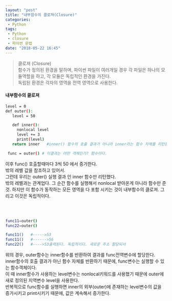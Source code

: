 ```yaml
---
layout: "post"
title: "내부함수의 클로져(Closure)"
categories:
 - Python
tags:
 - Python  
 - closure  
 - 파이썬 문법
date: "2018-05-22 16:45"
---
```


>클로져 (Closure)  
함수가 정의된 환경을 말하며, 파이썬 파일이 여러개일 경우 각 파일은 하나의 모듈역할을 하고, 각 모듈은 독립적인 환경을 가진다.  
독립된 환경은 각자의 영역을 전역 영역으로 사용한다.



#### 내부함수의 클로져

```bash
level = 0
def outer():
   level = 50

   def inner():
     nonlocal level
     level += 3
     print(level)
   return inner   #inner() 함수의 호출 결과가 아니라 inner라는 함수 자체를 리턴함.

 func = outer() # 이결과는 어떤 객체인가? 함수이다.
```
이후 func() 호출할때마다 3씩 50 에서 증가한다.  
밖의 레벨 값을 참조하고 있어서.  
그런데 우리는 outer() 실행 결과 인 inner 함수만 리턴했다.  
밖의 레벨과는 관계업다. 그 순간 함수를 실행해서 nonlocal
받아온게 아니라 함수만 준것.
하지만 이 함수가 동작하는 모든 영역을 다 포함 시키는 것이 내부함수의 클로져.
그리고 이것은 독립적이다.

<br><br>

```bash
func11=outer()
func22=outer()

func11()   #----->53
func11()   #------>56
func22()   #---->53출력된다. 독립적이다. 새로운 주소 할당되서
```

위의 경우, outer함수는 inner함수를 반환하여 결과를 func전역변수에 할당한다.  
inner함수의 호출 결과가 아닌 함수 자체를 반환하기 때문에, func변수는 실행할 수 있는 함수객체이다.  
이 때 inner함수가 사용하는 level변수는 nonlocal키워드를 사용했기 때문에 outer에 새로 정의된 지역변수 level을 사용한다.  
반복적으로 func함수를 실행하면 inner의 외부(outer)에 존재하는 level변수의 값을 증가시키고 print시키기 때문에, 값은 계속해서 증가한다.
